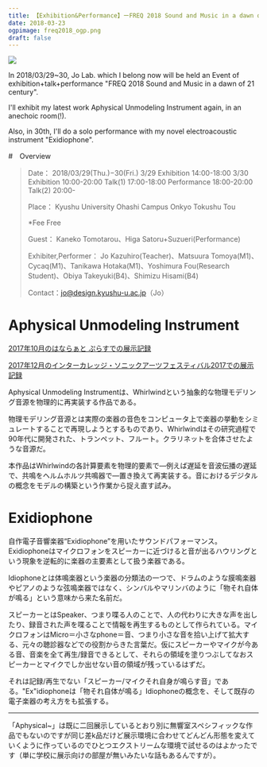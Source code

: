```yaml
---
title: 【Exhibition&Performance】ーFREQ 2018 Sound and Music in a dawn of 21 century―
date: 2018-03-23
ogpimage: freq2018_ogp.png
draft: false
---
```




![](freq2018.png)

In 2018/03/29~30, Jo Lab. which I belong now will be held an Event of exhibition+talk+performance "FREQ 2018 Sound and Music in a dawn of 21 century".

I'll exhibit my latest work Aphysical Unmodeling Instrument again, in an anechoic room(!).

Also, in 30th, I'll do a solo performance with my novel electroacoustic instrument "Exidiophone".

<!--more-->

#　Overview

> Date：
> 2018/03/29(Thu.)−30(Fri.) 
> 3/29 Exhibition 14:00-18:00
> 3/30 Exhibition 10:00-20:00 
> Talk(1) 17:00-18:00 
> Performance 18:00-20:00 
> Talk(2) 20:00- 
>
> Place：
> Kyushu University Ohashi Campus Onkyo Tokushu Tou
>
> *Fee Free
>
> Guest：
> Kaneko Tomotarou、Higa Satoru+Suzueri(Performance)
>
> Exhibiter,Performer：
> Jo Kazuhiro(Teacher)、Matsuura Tomoya(M1)、Cycaq(M1)、Tanikawa Hotaka(M1)、Yoshimura Fou(Research Student)、Obiya Takeyuki(B4)、Shimizu Hisami(B4) 
>
> Contact：jo@design.kyushu-u.ac.jp（Jo）
>

# Aphysical Unmodeling Instrument

[2017年10月のはならぁと ぷらすでの展示記録](/works/aphysical_hanarart)

[2017年12月のインターカレッジ・ソニックアーツフェスティバル2017での展示記録](/works/aphysical_icsaf17)

Aphysical Unmodeling Instrumentは、Whirlwindという抽象的な物理モデリング音源を物理的に再実装する作品である。

物理モデリング音源とは実際の楽器の音色をコンピュータ上で楽器の挙動をシミュレートすることで再現しようとするものであり、Whirlwindはその研究過程で90年代に開発された、トランペット、フルート。クラリネットを合体させたような音源だ。

本作品はWhirlwindの各計算要素を物理的要素で―例えば遅延を音波伝播の遅延で、共鳴をヘルムホルツ共鳴器で―置き換えて再実装する。音におけるデジタルの概念をモデルの構築という作業から捉え直す試み。

# Exidiophone

自作電子音響楽器“Exidiophone”を用いたサウンドパフォーマンス。Exidiophoneはマイクロフォンをスピーカーに近づけると音が出るハウリングという現象を逆転的に楽器の主要素として扱う楽器である。

Idiophoneとは体鳴楽器という楽器の分類法の一つで、ドラムのような膜鳴楽器やピアノのような弦鳴楽器ではなく、シンバルやマリンバのように「物それ自体が鳴る」という意味から来た名前だ。

スピーカーとはSpeaker、つまり喋る人のことで、人の代わりに大きな声を出したり、録音された声を喋ることで情報を再生するものとして作られている。マイクロフォンはMicro＝小さなphone＝音、つまり小さな音を拾い上げて拡大する、元々の聴診器などでの役割からきた言葉だ。仮にスピーカーやマイクが今ある音、音楽を全て再生/録音できるとして、それらの領域を塗りつぶしてなおスピーカーとマイクでしか出せない音の領域が残っているはずだ。

それは記録/再生でない「スピーカー/マイクそれ自身が鳴らす音」である。"Ex"idiophoneは「物それ自体が鳴る」Idiophoneの概念を、そして既存の電子楽器の考え方をも拡張する。



---

「Aphysical~」は既に二回展示しているとおり別に無響室スペシフィックな作品でもないのですが同じ差k品だけど展示環境に合わせてどんどん形態を変えていくように作っているのでひとつエクストリームな環境で試せるのはよかったです（単に学校に展示向けの部屋が無いみたいな話もあるんですが）。
